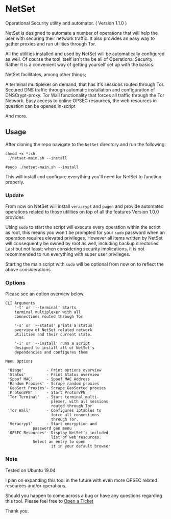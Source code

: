 # NetSet
Operational Security utility and automator. ( Version 1.1.0 )


NetSet is designed to automate a number of operations that will help the user with securing their
network traffic. It also provides an easy way to gather proxies and run utilities through Tor.

All the utilities installed and used by NetSet will be automatically configured as well. Of course
the tool itself isn't the be all of Operational Security. Rather it is a convenient way of getting yourself
set up with the basics.

NetSet facilitates, among other things; 

A terminal multiplexer on demand, that has it's sessions routed through Tor.
Secured DNS traffic through automatic installation and configuration of DNSCrypt-proxy.
Tor Wall functionality that forces all traffic through the Tor Network.
Easy access to online OPSEC resources, the web resources in question can be opened in-script

And more.

## Usage

After cloning the repo navigate to the `NetSet` directory and run the following:
```
chmod +x *.sh
 ./netset-main.sh --install

#sudo ./netset-main.sh --install
```
This will install and configure everything you'll need for NetSet to function properly. 

### Update

From now on NetSet will install `veracrypt` and `pwgen` and provide automated operations related to those utilities on top of all the
features Version 1.0.0 provides.

Using `sudo` to start the script will execute every operation within the script as root, this means you won't be prompted for your `sudo` password when an operation requires elevated privileges. However all items written by NetSet will consequently be owned by root as well, including backup directories. Last but not least; when considering security implications, it is not recommended to run everything with super user privileges.

Starting the main script with `sudo` will be optional from now on to reflect the above considerations.

### Options

Please see an option overview below.
```
CLI Arguments                            
    '-t' or '--terminal' Starts         
    terminal multiplexer with all       
    connections routed through Tor        
										 
    '-s' or '--status' prints a status   
    overview of NetSet related network   
    utilities and their current state.

    '-i' or '--install' runs a script
    designed to install all of NetSet's
    dependencies and configures them

Menu Options

 'Usage'          - Print options overview
 'Status'         - Print Status overview
 'Spoof MAC'      - Spoof MAC Address
 'Random Proxies' - Scrape random proxies
 'GeoSort Proxies'- Scrape GeoSorted proxies
 'ProtonVPN'      - Start ProtonVPN
 'Tor Terminal'   - Start terminal multi-
                    plexer, with all sessions
                    routed through Tor
 'Tor Wall'       - Configures iptables to
                    force all connections
                    through Tor.
 'Veracrypt'      - Start encryption and
 		    password gen menu	
 'OPSEC Resources'- Display NetSet's included
                    list of web resources.
  		    Select an entry to open
                    it in your default browser
```

### Note
Tested on Ubuntu 19.04

I plan on expanding this tool in the future with even more OPSEC related resources and/or operations.

Should you happen to come across a bug or have any questions regarding this tool.
Please feel free to [Open a Ticket](https://github.com/NullArray/NetSet/issues)

Thank you.



